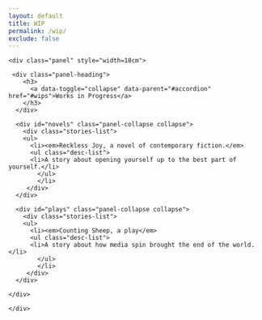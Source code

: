 ```yaml
---
layout: default
title: WIP
permalink: /wip/
exclude: false
---
```

<div class="container">
 
  <div class="panel-group" id="accordion">
  
    <div class="panel" style="width=10cm">
    
     <div class="panel-heading">
        <h3>
          <a data-toggle="collapse" data-parent="#accordion" href="#wips">Works in Progress</a>
        </h3>
      </div>
      
      <div id="novels" class="panel-collapse collapse">
        <div class="stories-list">   
        <ul>
          <li><em>Reckless Joy, a novel of contemporary fiction.</em>
          <ul class="desc-list">
          <li>A story about opening yourself up to the best part of yourself.</li>
			</ul>
			</li>
         </div>
      </div>
      
      <div id="plays" class="panel-collapse collapse">
        <div class="stories-list">   
        <ul>
          <li><em>Counting Sheep, a play</em>
          <ul class="desc-list">
          <li>A story about how media spin brought the end of the world.</li>
			</ul>
			</li>
         </div>
      </div>
      
    </div>
    
    </div>
</div>